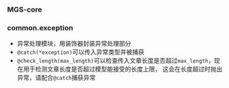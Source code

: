 ### MGS-core

### common.exception
- 异常处理模块，用装饰器封装异常处理部分
- `@catch(*exception)`可以传入异常类型并被捕获
- `@check_length(max_length)`可以检查传入文章长度是否超过`max_length`，现在用于检测文章长度是否超过模型能接受的长度上限，
这会在长度超过时抛出异常，请配合`@catch`捕获异常